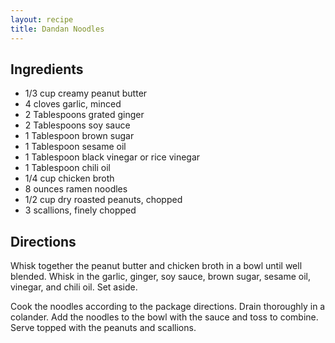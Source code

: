 ```yaml
---
layout: recipe
title: Dandan Noodles
---
```


## Ingredients

* 1/3 cup creamy peanut butter
* 4 cloves garlic, minced
* 2 Tablespoons grated ginger
* 2 Tablespoons soy sauce
* 1 Tablespoon brown sugar
* 1 Tablespoon sesame oil
* 1 Tablespoon black vinegar or rice vinegar
* 1 Tablespoon chili oil
* 1/4 cup chicken broth
* 8 ounces ramen noodles
* 1/2 cup dry roasted peanuts, chopped
* 3 scallions, finely chopped

## Directions

Whisk together the peanut butter and chicken broth in a bowl until well blended. Whisk in the garlic, ginger, soy sauce, brown sugar, sesame
oil, vinegar, and chili oil. Set aside.

Cook the noodles according to the package directions. Drain thoroughly in a colander. Add the noodles to the bowl with the sauce and
toss to combine. Serve topped with the peanuts and scallions.
